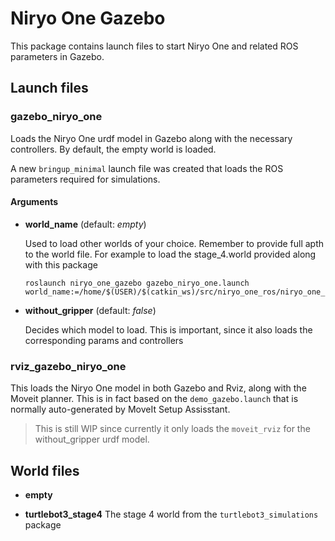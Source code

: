 # Niryo One Gazebo
This package contains launch files to start Niryo One and related ROS parameters in Gazebo.

## Launch files
### gazebo_niryo_one
Loads the Niryo One urdf model in Gazebo along with the necessary controllers. By default, the empty world is loaded. 

A new `bringup_minimal` launch file was created that loads the ROS parameters required for simulations.
#### Arguments
- **world_name** (default: *empty*) 

  Used to load other worlds of your choice.  Remember to provide full apth to the world file. For example to load the stage_4.world provided along with this package
  ```
  roslaunch niryo_one_gazebo gazebo_niryo_one.launch world_name:=/home/$(USER)/$(catkin_ws)/src/niryo_one_ros/niryo_one_gazebo/worlds/turtlebot3_stage_4.world
  ```
- **without_gripper** (default: *false*)

  Decides which model to load. This is important, since it also loads the corresponding params and controllers



### rviz_gazebo_niryo_one
This loads the Niryo One model in both Gazebo and Rviz, along with the Moveit planner. This is in fact based on the `demo_gazebo.launch` that is normally auto-generated by MoveIt Setup Assisstant.
> This is still WIP since currently it only loads the `moveit_rviz` for the without_gripper urdf model.

## World files
- **empty**

- **turtlebot3_stage4**
  The stage 4 world from the `turtlebot3_simulations` package